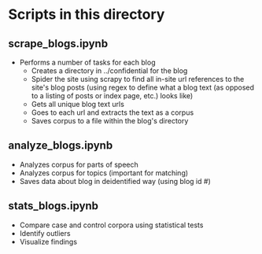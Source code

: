 # Scripts in this directory


## scrape_blogs.ipynb

* Performs a number of tasks for each blog
  - Creates a directory in ../confidential for the blog
  - Spider the site using scrapy to find all in-site url references to the site's blog posts (using regex to define what a blog text (as opposed to a listing of posts or index page, etc.) looks like)
  - Gets all unique blog text urls
  - Goes to each url and extracts the text as a corpus
  - Saves corpus to a file within the blog's directory


## analyze_blogs.ipynb
  - Analyzes corpus for parts of speech
  - Analyzes corpus for topics (important for matching)
  - Saves data about blog in deidentified way (using blog id #)


## stats_blogs.ipynb

  - Compare case and control corpora using statistical tests
  - Identify outliers
  - Visualize findings